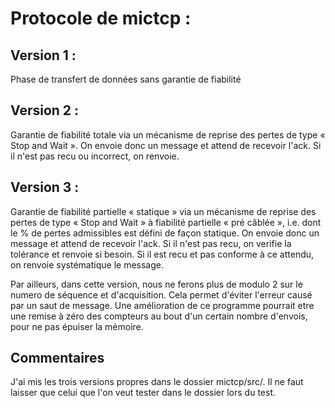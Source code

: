 # Protocole de mictcp :

## Version 1 :
Phase de transfert de données sans garantie de fiabilité 

## Version 2 :
Garantie de fiabilité totale via un mécanisme de reprise des pertes de type « Stop and Wait ».
On envoie donc un message et attend de recevoir l'ack. Si il n'est pas recu ou incorrect, on renvoie. 

## Version 3 :
Garantie de fiabilité partielle « statique » via un mécanisme de reprise des pertes de type « Stop and Wait » à fiabilité partielle « pré câblée », i.e. dont le % de pertes admissibles est défini de façon statique.
On envoie donc un message et attend de recevoir l'ack. Si il n'est pas recu, on verifie la tolérance et renvoie si besoin. Si il est recu et pas conforme à ce attendu, on renvoie systématique le message.

Par ailleurs, dans cette version, nous ne ferons plus de modulo 2 sur le numero de séquence et d'acquisition.
Cela permet d'éviter l'erreur causé par un saut de message.
Une amélioration de ce programme pourrait etre une remise à zéro des compteurs au bout d'un certain nombre d'envois, pour ne pas épuiser la mémoire.


## Commentaires
J'ai mis les trois versions propres dans le dossier mictcp/src/. Il ne faut laisser que celui que l'on veut tester dans le dossier lors du test.